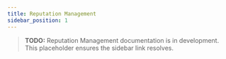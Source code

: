 ```yaml
---
title: Reputation Management
sidebar_position: 1
---
```


> **TODO:** Reputation Management documentation is in development. This placeholder ensures the sidebar link resolves.
